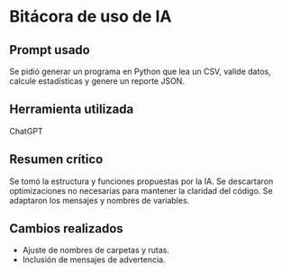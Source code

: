 # Bitácora de uso de IA

## Prompt usado
Se pidió generar un programa en Python que lea un CSV, valide datos, calcule estadísticas y genere un reporte JSON.

## Herramienta utilizada
ChatGPT

## Resumen crítico
Se tomó la estructura y funciones propuestas por la IA. Se descartaron optimizaciones no necesarias para mantener la claridad del código. Se adaptaron los mensajes y nombres de variables.

## Cambios realizados
- Ajuste de nombres de carpetas y rutas.
- Inclusión de mensajes de advertencia.
